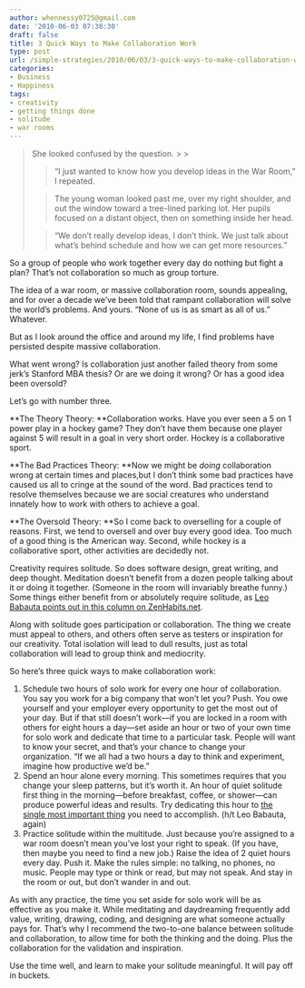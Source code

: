 ```yaml
---
author: whennessy0725@gmail.com
date: '2010-06-03 07:38:30'
draft: false
title: 3 Quick Ways to Make Collaboration Work
type: post
url: /simple-strategies/2010/06/03/3-quick-ways-to-make-collaboration-work
categories:
- Business
- Happiness
tags:
- creativity
- getting things done
- solitude
- war rooms
---
```


<blockquote>She looked confused by the question.
> 
> 

> 
> “I just wanted to know how you develop ideas in the War Room,” I repeated.
> 
> 

> 
> The young woman looked past me, over my right shoulder, and out the window toward a tree-lined parking lot. Her pupils focused on a distant object, then on something inside her head.
> 
> 

> 
> “We don’t really develop ideas, I don’t think. We just talk about what’s behind schedule and how we can get more resources.”
> 
> 
</blockquote>




So a group of people who work together every day do nothing but fight a plan? That’s not collaboration so much as group torture.




The idea of a war room, or massive collaboration room, sounds appealing, and for over a decade we’ve been told that rampant collaboration will solve the world’s problems. And yours. “None of us is as smart as all of us.” Whatever.




But as I look around the office and around my life, I find problems have persisted despite massive collaboration.




What went wrong? Is collaboration just another failed theory from some jerk’s Stanford MBA thesis? Or are we doing it wrong? Or has a good idea been oversold?




Let’s go with number three.




**The Theory Theory: **Collaboration works. Have you ever seen a 5 on 1 power play in a hockey game? They don’t have them because one player against 5 will result in a goal in very short order. Hockey is a collaborative sport.




**The Bad Practices Theory: **Now we might be _doing_ collaboration wrong at certain times and places,but I don’t think some bad practices have caused us all to cringe at the sound of the word. Bad practices tend to resolve themselves because we are social creatures who understand innately how to work with others to achieve a goal. 




**The Oversold Theory: **So I come back to overselling for a couple of reasons. First, we tend to oversell and over buy every good idea. Too much of a good thing is the American way. Second, while hockey is a collaborative sport, other activities are decidedly not.




Creativity requires solitude. So does software design, great writing, and deep thought. Meditation doesn’t benefit from a dozen people talking about it or doing it together. (Someone in the room will invariably breathe funny.) Some things either benefit from or absolutely require solitude, as [Leo Babauta points out in this column on ZenHabits.net](http://zenhabits.net/creative-habit/).




Along with solitude goes participation or collaboration. The thing we create must appeal to others, and others often serve as testers or inspiration for our creativity. Total isolation will lead to dull results, just as total collaboration will lead to group think and mediocrity.




So here’s three quick ways to make collaboration work:




  
  1. Schedule two hours of solo work for every one hour of collaboration. You say you work for a big company that won’t let you? Push. You owe yourself and your employer every opportunity to get the most out of your day. But if that still doesn’t work—if you are locked in a room with others for eight hours a day—set aside an hour or two of your own time for solo work and dedicate that time to a particular task. People will want to know your secret, and that’s your chance to change your organization. “If we all had a two hours a day to think and experiment, imagine how productive we’d be.”
  2. Spend an hour alone every morning. This sometimes requires that you change your sleep patterns, but it’s worth it. An hour of quiet solitude first thing in the morning—before breakfast, coffee, or shower—can produce powerful ideas and results. Try dedicating this hour to [the single most important thing](http://zenhabits.net/kill-your-to-do-list/) you need to accomplish. (h/t Leo Babauta, again)
  3. Practice solitude within the multitude. Just because you’re assigned to a war room doesn’t mean you’ve lost your right to speak. (If you have, then maybe you need to find a new job.) Raise the idea of 2 quiet hours every day. Push it. Make the rules simple: no talking, no phones, no music. People may type or think or read, but may not speak. And stay in the room or out, but don’t wander in and out. 



As with any practice, the time you set aside for solo work will be as effective as you make it. While meditating and daydreaming frequently add value, writing, drawing, coding, and designing are what someone actually pays for. That’s why I recommend the two-to-one balance between solitude and collaboration, to allow time for both the thinking and the doing. Plus the collaboration for the validation and inspiration. 




Use the time well, and learn to make your solitude meaningful. It will pay off in buckets. 
